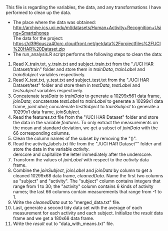 This file is regarding the variables, the data, and any transformations I have performed to clean up the data.  
* The place where the data was obtained:  
http://archive.ics.uci.edu/ml/datasets/Human+Activity+Recognition+Using+Smartphones      
The data for the project:  
https://d396qusza40orc.cloudfront.net/getdata%2Fprojectfiles%2FUCI%20HAR%20Dataset.zip  
* The run_analysis.R script performs the following steps to clean the data:   
 1. Read X_train.txt, y_train.txt and subject_train.txt from the "./UCI HAR Dataset/train" folder and store them in *trainData*, *trainLabel* and *trainSubject* variables respectively.       
 2. Read X_test.txt, y_test.txt and subject_test.txt from the "./UCI HAR Dataset/test" folder and store them in *testData*, *testLabel* and *testsubject* variables respectively.  
 3. Concatenate *testData* to *trainData* to generate a 10299x561 data frame, *joinData*; concatenate *testLabel* to *trainLabel* to generate a 10299x1 data frame, *joinLabel*; concatenate *testSubject* to *trainSubject* to generate a 10299x1 data frame, *joinSubject*.  
 4. Read the features.txt file from the "/UCI HAR Dataset" folder and store the data in the variable *features*. To only extract the measurements on the mean and standard deviation, we get a subset of *joinData* with the 66 corresponding columns.  
 5. Clean the column names of the subset by removing the "()".   
 6. Read the activity_labels.txt file from the "./UCI HAR Dataset"" folder and store the data in the variable *activity*.  
derscore and capitalize the letter immediately after the underscore.  
 7. Transform the values of *joinLabel* with respect to the *activity* data frame.  
 8. Combine the *joinSubject*, *joinLabel* and *joinData* by column to get a cleaned 10299x68 data frame, *cleanedData*. Name the first two columns as "subject" and "activity". The "subject" column contains integers that range from 1 to 30; the "activity" column contains 6 kinds of activity names; the last 66 columns contain measurements that range from -1 to 1.  
 10. Write the *cleanedData* out to "merged_data.txt" file.  
 11. Last, generate a second tidy data set with the average of each measurement for each activity and each subject. Initialize the *result* data frame and we get a 180x68 data frame.
 12. Write the *result* out to "data_with_means.txt" file. 